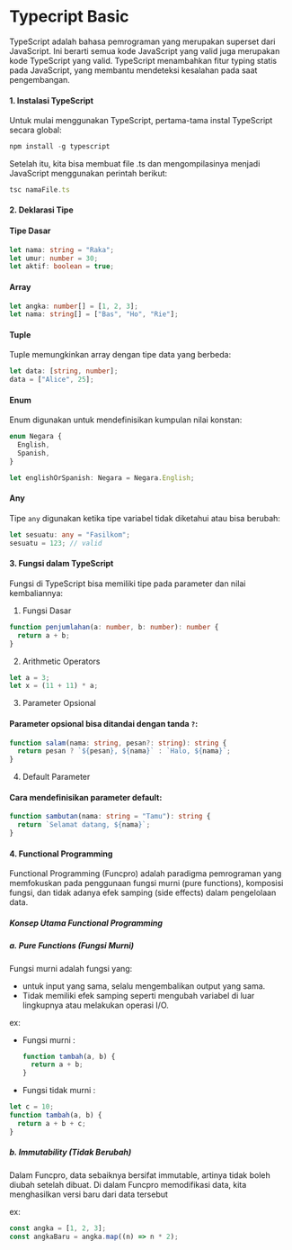 # Typecript Basic

TypeScript adalah bahasa pemrograman yang merupakan superset dari JavaScript. Ini berarti semua kode JavaScript yang valid juga merupakan kode TypeScript yang valid. TypeScript menambahkan fitur typing statis pada JavaScript, yang membantu mendeteksi kesalahan pada saat pengembangan.

#### 1. Instalasi TypeScript

Untuk mulai menggunakan TypeScript, pertama-tama instal TypeScript secara global:

```ts
npm install -g typescript
```

Setelah itu, kita bisa membuat file .ts dan mengompilasinya menjadi JavaScript menggunakan perintah berikut:

```ts
tsc namaFile.ts
```

#### 2. Deklarasi Tipe

#### Tipe Dasar

```ts
let nama: string = "Raka";
let umur: number = 30;
let aktif: boolean = true;
```

#### Array

```ts
let angka: number[] = [1, 2, 3];
let nama: string[] = ["Bas", "Ho", "Rie"];
```

#### Tuple

Tuple memungkinkan array dengan tipe data yang berbeda:

```ts
let data: [string, number];
data = ["Alice", 25];
```

#### Enum

Enum digunakan untuk mendefinisikan kumpulan nilai konstan:

```ts
enum Negara {
  English,
  Spanish,
}

let englishOrSpanish: Negara = Negara.English;
```

#### Any

Tipe `any` digunakan ketika tipe variabel tidak diketahui atau bisa berubah:

```ts
let sesuatu: any = "Fasilkom";
sesuatu = 123; // valid
```

#### 3. Fungsi dalam TypeScript

Fungsi di TypeScript bisa memiliki tipe pada parameter dan nilai kembaliannya:

1. Fungsi Dasar

```ts
function penjumlahan(a: number, b: number): number {
  return a + b;
}
```

2. Arithmetic Operators

```js
let a = 3;
let x = (11 + 11) * a;
```

3. Parameter Opsional

#### Parameter opsional bisa ditandai dengan tanda `?`:

```ts
function salam(nama: string, pesan?: string): string {
  return pesan ? `${pesan}, ${nama}` : `Halo, ${nama}`;
}
```

4. Default Parameter

#### Cara mendefinisikan parameter default:

```ts
function sambutan(nama: string = "Tamu"): string {
  return `Selamat datang, ${nama}`;
}
```

#### 4. Functional Programming

Functional Programming (Funcpro) adalah paradigma pemrograman yang memfokuskan pada penggunaan fungsi murni (pure functions), komposisi fungsi, dan tidak adanya efek samping (side effects) dalam pengelolaan data.

##### Konsep Utama Functional Programming

##### a. Pure Functions (Fungsi Murni)

Fungsi murni adalah fungsi yang:

- untuk input yang sama, selalu mengembalikan output yang sama.
- Tidak memiliki efek samping seperti mengubah variabel di luar lingkupnya atau melakukan operasi I/O.

ex:

- Fungsi murni :
  ```ts
  function tambah(a, b) {
    return a + b;
  }
  ```
- Fungsi tidak murni :

```ts
let c = 10;
function tambah(a, b) {
  return a + b + c;
}
```

##### b. Immutability (Tidak Berubah)

Dalam Funcpro, data sebaiknya bersifat immutable, artinya tidak boleh diubah setelah dibuat. Di dalam Funcpro memodifikasi data, kita menghasilkan versi baru dari data tersebut

ex:

```ts
const angka = [1, 2, 3];
const angkaBaru = angka.map((n) => n * 2);
```
